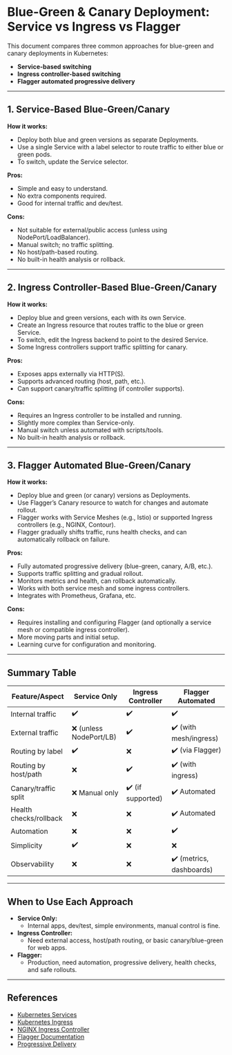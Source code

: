 # Blue-Green & Canary Deployment: Service vs Ingress vs Flagger

This document compares three common approaches for blue-green and canary deployments in Kubernetes:
- **Service-based switching**
- **Ingress controller-based switching**
- **Flagger automated progressive delivery**

---

## 1. Service-Based Blue-Green/Canary

**How it works:**
- Deploy both blue and green versions as separate Deployments.
- Use a single Service with a label selector to route traffic to either blue or green pods.
- To switch, update the Service selector.

**Pros:**
- Simple and easy to understand.
- No extra components required.
- Good for internal traffic and dev/test.

**Cons:**
- Not suitable for external/public access (unless using NodePort/LoadBalancer).
- Manual switch; no traffic splitting.
- No host/path-based routing.
- No built-in health analysis or rollback.

---

## 2. Ingress Controller-Based Blue-Green/Canary

**How it works:**
- Deploy blue and green versions, each with its own Service.
- Create an Ingress resource that routes traffic to the blue or green Service.
- To switch, edit the Ingress backend to point to the desired Service.
- Some Ingress controllers support traffic splitting for canary.

**Pros:**
- Exposes apps externally via HTTP(S).
- Supports advanced routing (host, path, etc.).
- Can support canary/traffic splitting (if controller supports).

**Cons:**
- Requires an Ingress controller to be installed and running.
- Slightly more complex than Service-only.
- Manual switch unless automated with scripts/tools.
- No built-in health analysis or rollback.

---

## 3. Flagger Automated Blue-Green/Canary

**How it works:**
- Deploy blue and green (or canary) versions as Deployments.
- Use Flagger’s Canary resource to watch for changes and automate rollout.
- Flagger works with Service Meshes (e.g., Istio) or supported Ingress controllers (e.g., NGINX, Contour).
- Flagger gradually shifts traffic, runs health checks, and can automatically rollback on failure.

**Pros:**
- Fully automated progressive delivery (blue-green, canary, A/B, etc.).
- Supports traffic splitting and gradual rollout.
- Monitors metrics and health, can rollback automatically.
- Works with both service mesh and some ingress controllers.
- Integrates with Prometheus, Grafana, etc.

**Cons:**
- Requires installing and configuring Flagger (and optionally a service mesh or compatible ingress controller).
- More moving parts and initial setup.
- Learning curve for configuration and monitoring.

---

## Summary Table

| Feature/Aspect         | Service Only      | Ingress Controller   | Flagger Automated         |
|-----------------------|-------------------|----------------------|--------------------------|
| Internal traffic      | ✔️                | ✔️                   | ✔️                       |
| External traffic      | ❌ (unless NodePort/LB) | ✔️            | ✔️ (with mesh/ingress)   |
| Routing by label      | ✔️                | ❌                   | ✔️ (via Flagger)         |
| Routing by host/path  | ❌                | ✔️                   | ✔️ (with ingress)        |
| Canary/traffic split  | ❌ Manual only     | ✔️ (if supported)    | ✔️ Automated             |
| Health checks/rollback| ❌                | ❌                   | ✔️ Automated             |
| Automation            | ❌                | ❌                   | ✔️                       |
| Simplicity            | ✔️                | ❌                   | ❌                       |
| Observability         | ❌                | ❌                   | ✔️ (metrics, dashboards) |

---

## When to Use Each Approach

- **Service Only:**
  - Internal apps, dev/test, simple environments, manual control is fine.
- **Ingress Controller:**
  - Need external access, host/path routing, or basic canary/blue-green for web apps.
- **Flagger:**
  - Production, need automation, progressive delivery, health checks, and safe rollouts.

---

## References
- [Kubernetes Services](https://kubernetes.io/docs/concepts/services-networking/service/)
- [Kubernetes Ingress](https://kubernetes.io/docs/concepts/services-networking/ingress/)
- [NGINX Ingress Controller](https://kubernetes.github.io/ingress-nginx/)
- [Flagger Documentation](https://docs.flagger.app/)
- [Progressive Delivery](https://flagger.app/docs/intro/introduction/) 